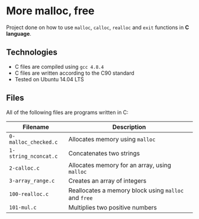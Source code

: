 # More malloc, free
Project done on how to use `malloc`, `calloc`, `realloc` and `exit` functions in **C language**.

## Technologies
* C files are compiled using `gcc 4.8.4`
* C files are written according to the C90 standard
* Tested on Ubuntu 14.04 LTS

## Files
All of the following files are programs written in C:

| Filename | Description |
| -------- | ----------- |
| `0-malloc_checked.c` | Allocates memory using `malloc` |
| `1-string_nconcat.c` | Concatenates two strings |
| `2-calloc.c` | Allocates memory for an array, using `malloc` |
| `3-array_range.c` | Creates an array of integers |
| `100-realloc.c` | Reallocates a memory block using `malloc` and `free` |
| `101-mul.c` | Multiplies two positive numbers |
